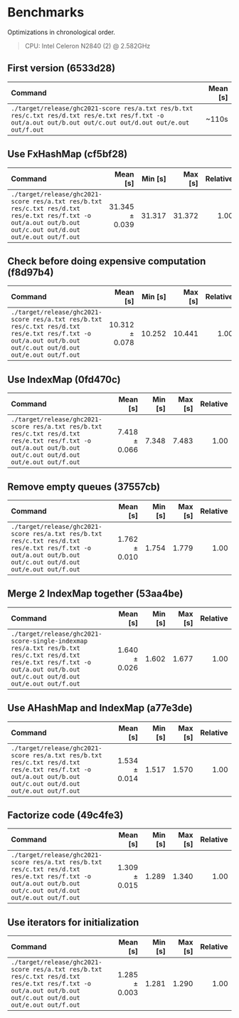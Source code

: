 # Benchmarks

Optimizations in chronological order.

> CPU: Intel Celeron N2840 (2) @ 2.582GHz 

## First version (6533d28)

| Command | Mean [s] |
|:---|---:|
| `./target/release/ghc2021-score res/a.txt res/b.txt res/c.txt res/d.txt res/e.txt res/f.txt -o out/a.out out/b.out out/c.out out/d.out out/e.out out/f.out` | ~110s |

## Use FxHashMap (cf5bf28)

| Command | Mean [s] | Min [s] | Max [s] | Relative |
|:---|---:|---:|---:|---:|
| `./target/release/ghc2021-score res/a.txt res/b.txt res/c.txt res/d.txt res/e.txt res/f.txt -o out/a.out out/b.out out/c.out out/d.out out/e.out out/f.out` | 31.345 ± 0.039 | 31.317 | 31.372 | 1.00 |

## Check before doing expensive computation (f8d97b4)

| Command | Mean [s] | Min [s] | Max [s] | Relative |
|:---|---:|---:|---:|---:|
| `./target/release/ghc2021-score res/a.txt res/b.txt res/c.txt res/d.txt res/e.txt res/f.txt -o out/a.out out/b.out out/c.out out/d.out out/e.out out/f.out` | 10.312 ± 0.078 | 10.252 | 10.441 | 1.00 |

## Use IndexMap (0fd470c)

| Command | Mean [s] | Min [s] | Max [s] | Relative |
|:---|---:|---:|---:|---:|
| `./target/release/ghc2021-score res/a.txt res/b.txt res/c.txt res/d.txt res/e.txt res/f.txt -o out/a.out out/b.out out/c.out out/d.out out/e.out out/f.out` | 7.418 ± 0.066 | 7.348 | 7.483 | 1.00 |

## Remove empty queues (37557cb)

| Command | Mean [s] | Min [s] | Max [s] | Relative |
|:---|---:|---:|---:|---:|
| `./target/release/ghc2021-score res/a.txt res/b.txt res/c.txt res/d.txt res/e.txt res/f.txt -o out/a.out out/b.out out/c.out out/d.out out/e.out out/f.out` | 1.762 ± 0.010 | 1.754 | 1.779 | 1.00 |

## Merge 2 IndexMap together (53aa4be)

| Command | Mean [s] | Min [s] | Max [s] | Relative |
|:---|---:|---:|---:|---:|
| `./target/release/ghc2021-score-single-indexmap res/a.txt res/b.txt res/c.txt res/d.txt res/e.txt res/f.txt -o out/a.out out/b.out out/c.out out/d.out out/e.out out/f.out` | 1.640 ± 0.026 | 1.602 | 1.677 | 1.00 |

## Use AHashMap and IndexMap (a77e3de)

| Command | Mean [s] | Min [s] | Max [s] | Relative |
|:---|---:|---:|---:|---:|
| `./target/release/ghc2021-score res/a.txt res/b.txt res/c.txt res/d.txt res/e.txt res/f.txt -o out/a.out out/b.out out/c.out out/d.out out/e.out out/f.out` | 1.534 ± 0.014 | 1.517 | 1.570 | 1.00 |

## Factorize code (49c4fe3)

| Command | Mean [s] | Min [s] | Max [s] | Relative |
|:---|---:|---:|---:|---:|
| `./target/release/ghc2021-score res/a.txt res/b.txt res/c.txt res/d.txt res/e.txt res/f.txt -o out/a.out out/b.out out/c.out out/d.out out/e.out out/f.out` | 1.309 ± 0.015 | 1.289 | 1.340 | 1.00 |

## Use iterators for initialization

| Command | Mean [s] | Min [s] | Max [s] | Relative |
|:---|---:|---:|---:|---:|
| `./target/release/ghc2021-score res/a.txt res/b.txt res/c.txt res/d.txt res/e.txt res/f.txt -o out/a.out out/b.out out/c.out out/d.out out/e.out out/f.out` | 1.285 ± 0.003 | 1.281 | 1.290 | 1.00 |
